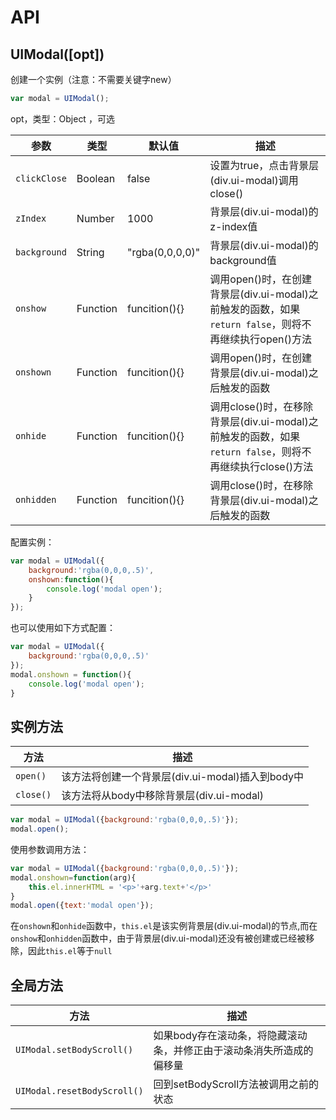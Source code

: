 # API

## UIModal([opt]) 
创建一个实例（注意：不需要关键字new）

``` javascript
var modal = UIModal();
```

opt，类型：Object ，可选

|参数|类型|默认值|描述|
|--|--|--|--|
|`clickClose`|Boolean|false|设置为true，点击背景层(div.ui-modal)调用close()|
|`zIndex`|Number|1000|背景层(div.ui-modal)的z-index值|
|`background`|String|"rgba(0,0,0,0)"|背景层(div.ui-modal)的background值|
|`onshow`|Function|funcition(){}|调用open()时，在创建背景层(div.ui-modal)之前触发的函数，如果`return false`，则将不再继续执行open()方法|
|`onshown`|Function|funcition(){}|调用open()时，在创建背景层(div.ui-modal)之后触发的函数|
|`onhide`|Function|funcition(){}|调用close()时，在移除背景层(div.ui-modal)之前触发的函数，如果`return false`，则将不再继续执行close()方法|
|`onhidden`|Function|funcition(){}|调用close()时，在移除背景层(div.ui-modal)之后触发的函数|

配置实例：
``` javascript
var modal = UIModal({
    background:'rgba(0,0,0,.5)',
    onshown:function(){
        console.log('modal open');
    }
});
```
也可以使用如下方式配置：
``` javascript
var modal = UIModal({
    background:'rgba(0,0,0,.5)'
});
modal.onshown = function(){
    console.log('modal open');
}
```

## 实例方法
|方法|描述|
|--|--|
|`open()`|该方法将创建一个背景层(div.ui-modal)插入到body中|
|`close()`|该方法将从body中移除背景层(div.ui-modal)|

``` javascript
var modal = UIModal({background:'rgba(0,0,0,.5)'});
modal.open();
```

使用参数调用方法：

``` javascript
var modal = UIModal({background:'rgba(0,0,0,.5)'});
modal.onshown=function(arg){
    this.el.innerHTML = '<p>'+arg.text+'</p>'
}
modal.open({text:'modal open'});
```

在`onshown`和`onhide`函数中，`this.el`是该实例背景层(div.ui-modal)的节点,而在`onshow`和`onhidden`函数中，由于背景层(div.ui-modal)还没有被创建或已经被移除，因此`this.el`等于`null`

## 全局方法

|方法|描述|
|--|--|
|`UIModal.setBodyScroll()`|如果body存在滚动条，将隐藏滚动条，并修正由于滚动条消失所造成的偏移量|
|`UIModal.resetBodyScroll()`|回到setBodyScroll方法被调用之前的状态|
